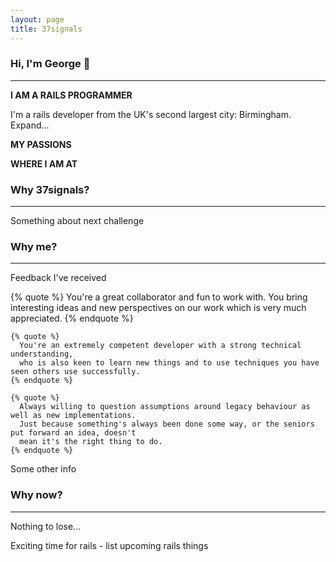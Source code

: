 ```yaml
---
layout: page
title: 37signals
---
```


### Hi, I'm George 👋
---

**I AM A RAILS PROGRAMMER**

I'm a rails developer from the UK's second largest city: Birmingham. Expand...

**MY PASSIONS**

**WHERE I AM AT**


### Why 37signals?
---

Something about next challenge

### Why me?
---

Feedback I've received

<div class="card">
  <div class="card-body">
    {% quote %}
        You're a great collaborator and fun to work with. You bring interesting ideas and new
        perspectives on our work which is very much appreciated.
    {% endquote %}

    {% quote %}
      You're an extremely competent developer with a strong technical understanding, 
      who is also keen to learn new things and to use techniques you have seen others use successfully.
    {% endquote %}

    {% quote %}
      Always willing to question assumptions around legacy behaviour as well as new implementations.
      Just because something's always been done some way, or the seniors put forward an idea, doesn't
      mean it's the right thing to do.
    {% endquote %}
  </div>
</div>

Some other info

### Why now?
---

Nothing to lose...

Exciting time for rails - list upcoming rails things
